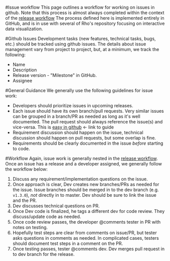 #Issue workflow
This page outlines a workflow for working on issues in github. Note that this process is almost always completed within the context of the [release workflow](https://github.com/RhoInc/open-source-handbook/workflow/releases/README.md) The process defined here is implemented entirely in GitHub, and is in use with several of Rho's repository focusing on interactive data visualization.


#Github Issues
Development tasks (new features, technical tasks, bugs, etc.) should be tracked using github issues. The details about issue management vary from project to project, but, at a minimum, we track the following:
- Name
- Description
- Release version - "Milestone" in GitHub.
- Assignee

#General Guidance
We generally use the following guidelines for issue work: 
- Developers should prioritize issues in upcoming releases. 
- Each issue should have its own branch/pull requests. Very similar issues can be grouped in a branch/PR as needed as long as it's well documented. The pull request should always reference the issue(s) and vice-versa. This is [easy in github]() <- link to guide
- Requirement discussion should happen on the issue, technical discussion should happen on pull requests, but some overlap is fine. 
- Requirements should be clearly documented in the issue _before_ starting to code. 

#Workflow
Again, issue work is generally nested in the [release workflow](). Once an issue has a release and a developer assigned, we generally follow the workflow below: 

1. Discuss any requirement/implementation questions on the issue. 
2. Once approach is clear, Dev creates new branches/PRs as needed for the issue. Issue branches should be merged in to the dev branch (e.g. `v1.3.0`), _not_ directly in to master. Dev should be sure to link the issue and the PR. 
3. Dev discusses technical questions on PR. 
4. Once Dev code is finalized, he tags a different dev for code review. They discuss/update code as needed.
5. Once code review passes, the developer @comments tester in PR with notes on testing.
6. Hopefully test steps are clear from comments on issue/PR, but tester asks questions in comments as needed. In complicated cases, testers should document test steps in a comment on the PR. 
7. Once testing passes, tester @comments dev. Dev merges pull request in to dev branch for the release. 

